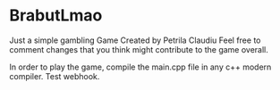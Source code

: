 # BrabutLmao
Just a simple gambling Game
Created by Petrila Claudiu
Feel free to comment changes that you think might contribute to the game overall.


In order to play the game, compile the main.cpp file in any c++ modern compiler.
Test webhook.
